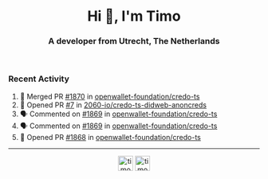 <h1 align="center">Hi 👋, I'm Timo</h1>
<h3 align="center">A developer from Utrecht, The Netherlands</h3>
<br/>
<!-- https://github.com/rahuldkjain/github-profile-readme-generator --!>

<!--  <p align="left"><img src="https://github-readme-stats.vercel.app/api?username=timoglastra&show_icons=true&count_private=true&" alt="timoglastra" /></p> --!>

<!--
Github language stats
<p align="left"><img src="https://github-readme-stats.vercel.app/api/top-langs/?username=timoglastra&layout=compact" alt="timoglastra" /><p>
-->

<!-- Codestats language stats -->
<!-- <p align="left"><img src="https://codestats-readme.vercel.app/api/top-langs/?username=timoglastra&layout=compact&language_count=12" alt="timoglastra" /><p>    --!>
  
<h3>Recent Activity</h3>

<!--START_SECTION:activity-->
1. 🎉 Merged PR [#1870](https://github.com/openwallet-foundation/credo-ts/pull/1870) in [openwallet-foundation/credo-ts](https://github.com/openwallet-foundation/credo-ts)
2. 💪 Opened PR [#7](https://github.com/2060-io/credo-ts-didweb-anoncreds/pull/7) in [2060-io/credo-ts-didweb-anoncreds](https://github.com/2060-io/credo-ts-didweb-anoncreds)
3. 🗣 Commented on [#1869](https://github.com/openwallet-foundation/credo-ts/issues/1869#issuecomment-2116720387) in [openwallet-foundation/credo-ts](https://github.com/openwallet-foundation/credo-ts)
4. 🗣 Commented on [#1869](https://github.com/openwallet-foundation/credo-ts/issues/1869#issuecomment-2116622559) in [openwallet-foundation/credo-ts](https://github.com/openwallet-foundation/credo-ts)
5. 💪 Opened PR [#1868](https://github.com/openwallet-foundation/credo-ts/pull/1868) in [openwallet-foundation/credo-ts](https://github.com/openwallet-foundation/credo-ts)
<!--END_SECTION:activity-->

---

<p align="center">
<a href="https://twitter.com/timoglastra" target="blank"><img align="center" src="https://cdn.jsdelivr.net/npm/simple-icons@3.0.1/icons/twitter.svg" alt="timoglastra" height="30" width="30" /></a>
<a href="https://linkedin.com/in/timoglastra" target="blank"><img align="center" src="https://cdn.jsdelivr.net/npm/simple-icons@3.0.1/icons/linkedin.svg" alt="timoglastra" height="30" width="30" /></a>
</p>



